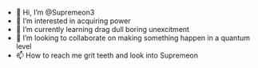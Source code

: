 - 👋 Hi, I’m @Supremeon3
- 👀 I’m interested in acquiring power 
- 🌱 I’m currently learning drag dull boring unexcitment
- 💞️ I’m looking to collaborate on making something happen in a quantum  level 
- 📫 How to reach me grit teeth and  look into Supremeon 

<!---
Supremeon3/Supremeon3 is a ✨ special ✨ repository because its `README.md` (this file) appears on your GitHub profile.
You can click the Preview link to take a look at your changes.
--->
